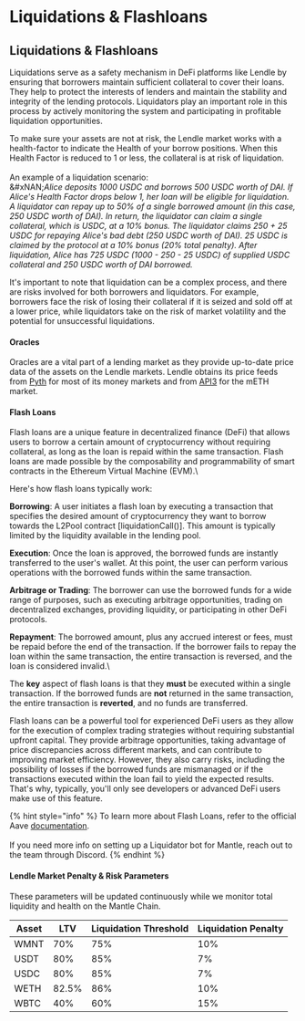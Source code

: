 # Liquidations & Flashloans

## Liquidations & Flashloans

Liquidations serve as a safety mechanism in DeFi platforms like Lendle by ensuring that borrowers maintain sufficient collateral to cover their loans. They help to protect the interests of lenders and maintain the stability and integrity of the lending protocols. Liquidators play an important role in this process by actively monitoring the system and participating in profitable liquidation opportunities.

To make sure your assets are not at risk, the Lendle market works with a health-factor to indicate the Health of your borrow positions. When this Health Factor is reduced to 1 or less, the collateral is at risk of liquidation.\
\
An example of a liquidation scenario:\
\&#xNAN;_Alice deposits 1000 USDC and borrows 500 USDC worth of DAI. If Alice's Health Factor drops below 1, her loan will be eligible for liquidation. A liquidator can repay up to 50% of a single borrowed amount (in this case, 250 USDC worth of DAI). In return, the liquidator can claim a single collateral, which is USDC, at a 10% bonus. The liquidator claims 250 + 25 USDC for repaying Alice's bad debt (250 USDC worth of DAI). 25 USDC is claimed by the protocol at a 10% bonus (20% total penalty). After liquidation, Alice has 725 USDC (1000 - 250 - 25 USDC) of supplied USDC collateral and 250 USDC worth of DAI borrowed._

It's important to note that liquidation can be a complex process, and there are risks involved for both borrowers and liquidators. For example, borrowers face the risk of losing their collateral if it is seized and sold off at a lower price, while liquidators take on the risk of market volatility and the potential for unsuccessful liquidations.

#### Oracles

Oracles are a vital part of a lending market as they provide up-to-date price data of the assets on the Lendle markets. Lendle obtains its price feeds from [Pyth](https://pyth.network/price-feeds) for most of its money markets and from [API3](https://api3.org/) for the mETH market.

#### Flash Loans

Flash loans are a unique feature in decentralized finance (DeFi) that allows users to borrow a certain amount of cryptocurrency without requiring collateral, as long as the loan is repaid within the same transaction. Flash loans are made possible by the composability and programmability of smart contracts in the Ethereum Virtual Machine (EVM).\\

Here's how flash loans typically work:

**Borrowing**: A user initiates a flash loan by executing a transaction that specifies the desired amount of cryptocurrency they want to borrow towards the L2Pool contract \[liquidationCall()]. This amount is typically limited by the liquidity available in the lending pool.

**Execution**: Once the loan is approved, the borrowed funds are instantly transferred to the user's wallet. At this point, the user can perform various operations with the borrowed funds within the same transaction.

**Arbitrage or Trading**: The borrower can use the borrowed funds for a wide range of purposes, such as executing arbitrage opportunities, trading on decentralized exchanges, providing liquidity, or participating in other DeFi protocols.

**Repayment**: The borrowed amount, plus any accrued interest or fees, must be repaid before the end of the transaction. If the borrower fails to repay the loan within the same transaction, the entire transaction is reversed, and the loan is considered invalid.\\

The **key** aspect of flash loans is that they **must** be executed within a single transaction. If the borrowed funds are **not** returned in the same transaction, the entire transaction is **reverted**, and no funds are transferred.

Flash loans can be a powerful tool for experienced DeFi users as they allow for the execution of complex trading strategies without requiring substantial upfront capital. They provide arbitrage opportunities, taking advantage of price discrepancies across different markets, and can contribute to improving market efficiency. However, they also carry risks, including the possibility of losses if the borrowed funds are mismanaged or if the transactions executed within the loan fail to yield the expected results. That's why, typically, you'll only see developers or advanced DeFi users make use of this feature.

{% hint style="info" %}
To learn more about Flash Loans, refer to the official Aave [documentation](https://docs.aave.com/developers/v/2.0/guides/flash-loans).\
\
If you need more info on setting up a Liquidator bot for Mantle, reach out to the team through Discord.
{% endhint %}

#### Lendle Market Penalty & Risk Parameters

These parameters will be updated continuously while we monitor total liquidity and health on the Mantle Chain.

<table data-full-width="true"><thead><tr><th>Asset</th><th>LTV</th><th>Liquidation Threshold</th><th>Liquidation Penalty</th></tr></thead><tbody><tr><td>WMNT</td><td>70%</td><td>75%</td><td>10%</td></tr><tr><td>USDT</td><td>80%</td><td>85%</td><td>7%</td></tr><tr><td>USDC</td><td>80%</td><td>85%</td><td>7%</td></tr><tr><td>WETH</td><td>82.5%</td><td>86%</td><td>10%</td></tr><tr><td>WBTC</td><td>40%</td><td>60%</td><td>15%</td></tr></tbody></table>
